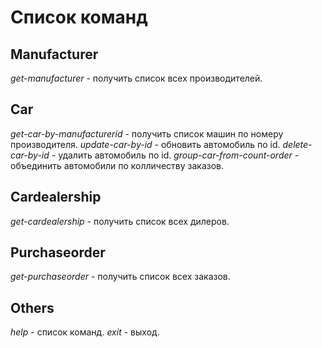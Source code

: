 # Список команд

## Manufacturer
_get-manufacturer_ - получить список всех производителей.

## Car
_get-car-by-manufacturerid_ - получить список машин по номеру производителя.
_update-car-by-id_ - обновить автомобиль по id.
_delete-car-by-id_ - удалить автомобиль по id.
_group-car-from-count-order_ - объединить автомобили по колличеству заказов.

## Сardealership
_get-cardealership_ - получить список всех дилеров.

## Purchaseorder
_get-purchaseorder_ - получить список всех заказов.

## Others
_help_ - список команд.
_exit_ - выход.
